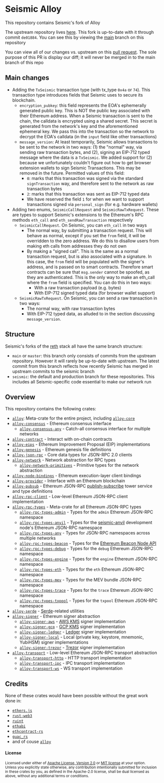 # Seismic Alloy

This repository contains Seismic's fork of Alloy

The upstream repository lives [here](https://github.com/alloy-rs/alloy). This fork is up-to-date with it through commit `de01884`. You can see this by viewing the [main](https://github.com/SeismicSystems/seismic-alloy/tree/main) branch on this repository

You can view all of our changes vs. upstream on this [pull request](https://github.com/SeismicSystems/seismic-alloy/pull/2). The sole purpose of this PR is display our diff; it will never be merged in to the main branch of this repo

## Main changes
- Adding the `TxSeismic` transaction type (with tx_type `0x4a` or `74`). This transaction type introduces fields that Seismic uses to secure its blockchain.
  - `encryption_pubkey`: this field represents the EOA's ephemerally generated public key. This is NOT the public key associated with their Ethereum address. When a Seismic transaction is sent to the chain, the calldata is encrypted using a shared secret. This secret is generated from the network's key and the aforementioned ephemeral key. We pass this into the transaction so the network to decrypt the EOA's calldata (in the `input` field like other transactions)
  - `message_version`: At least temporarily, Seismic allows transactions to be sent to the network in two ways: (1) the "normal" way, via sending raw transaction bytes, and (2), signing an EIP-712 typed message where the data is a `TxSeismic`. We added support for (2) because we unfortunately couldn't figure out how to get browser extension wallets to sign Seismic Transactions. This may be removed in the future. Permitted values of this field:
    - `0`: marks that this transaction was signed via the standard `signTransaction` way, and therefore sent to the network as raw transaction bytes
    - `2`: marks that this transaction was sent as EIP-712 typed data
    - We have reserved the field `1` for when we want to support transactions signed via `personal_sign` (for e.g. hardware wallets)
- Adding two enums, `SeismicCallRequest` and `SeismicRawTxRequest`. These are types to support Seismic's extensions to the Ethereum's RPC methods `eth_call` and `eth_sendRawTransaction` respectively
  - `SeismicCallRequest`. On Seismic, you can `eth_call` in two ways
    - The normal way, by submitting a transaction request. This will behave as normal, except if you set the `from` field, it will be overridden to the zero address. We do this to disallow users from making eth calls from addresses they do not own
    - By making a "signed call". This is the same as a normal transaction request, but is also associated with a signature. In this case, the `from` field will be populated with the signer's address, and is passed on to smart contracts. Therefore smart contracts can be sure that `msg.sender` cannot be spoofed, as they are authenticated. This is the only way to make an eth_call where the `from` field is specified. You can do this in two ways:
      - With a raw transaction payload (e.g. bytes)
      - With EIP-712 signed typed data (for browser wallet support)
  - `SeismicRawTxRequest`. On Seismic, you can send a raw transaction in two ways:
    - The normal way, with raw transaction bytes
    - With EIP-712 typed data, as alluded to in the section discussing `message_version`.

## Structure

Seismic's forks of the [reth](https://github.com/paradigmxyz/reth) stack all have the same branch structure:
- `main` or `master`: this branch only consists of commits from the upstream repository. However it will rarely be up-to-date with upstream. The latest commit from this branch reflects how recently Seismic has merged in upstream commits to the seismic branch
- `seismic`: the default and production branch for these repositories. This includes all Seismic-specific code essential to make our network run


## Overview

This repository contains the following crates:

- [`alloy`]: Meta-crate for the entire project, including [`alloy-core`]
- [`alloy-consensus`] - Ethereum consensus interface
  - [`alloy-consensus-any`] - Catch-all consensus interface for multiple networks
- [`alloy-contract`] - Interact with on-chain contracts
- [`alloy-eips`] - Ethereum Improvement Proposal (EIP) implementations
- [`alloy-genesis`] - Ethereum genesis file definitions
- [`alloy-json-rpc`] - Core data types for JSON-RPC 2.0 clients
- [`alloy-network`] - Network abstraction for RPC types
  - [`alloy-network-primitives`] - Primitive types for the network abstraction
- [`alloy-node-bindings`] - Ethereum execution-layer client bindings
- [`alloy-provider`] - Interface with an Ethereum blockchain
- [`alloy-pubsub`] - Ethereum JSON-RPC [publish-subscribe] tower service and type definitions
- [`alloy-rpc-client`] - Low-level Ethereum JSON-RPC client implementation
- [`alloy-rpc-types`] - Meta-crate for all Ethereum JSON-RPC types
  - [`alloy-rpc-types-admin`] - Types for the `admin` Ethereum JSON-RPC namespace
  - [`alloy-rpc-types-anvil`] - Types for the [seismic-anvil] development node's Ethereum JSON-RPC namespace
  - [`alloy-rpc-types-any`] - Types for JSON-RPC namespaces across multiple networks
  - [`alloy-rpc-types-beacon`] - Types for the [Ethereum Beacon Node API][beacon-apis]
  - [`alloy-rpc-types-debug`] - Types for the `debug` Ethereum JSON-RPC namespace
  - [`alloy-rpc-types-engine`] - Types for the `engine` Ethereum JSON-RPC namespace
  - [`alloy-rpc-types-eth`] - Types for the `eth` Ethereum JSON-RPC namespace
  - [`alloy-rpc-types-mev`] - Types for the MEV bundle JSON-RPC namespace
  - [`alloy-rpc-types-trace`] - Types for the `trace` Ethereum JSON-RPC namespace
  - [`alloy-rpc-types-txpool`] - Types for the `txpool` Ethereum JSON-RPC namespace
- [`alloy-serde`] - [Serde]-related utilities
- [`alloy-signer`] - Ethereum signer abstraction
  - [`alloy-signer-aws`] - [AWS KMS] signer implementation
  - [`alloy-signer-gcp`] - [GCP KMS] signer implementation
  - [`alloy-signer-ledger`] - [Ledger] signer implementation
  - [`alloy-signer-local`] - Local (private key, keystore, mnemonic, YubiHSM) signer implementations
  - [`alloy-signer-trezor`] - [Trezor] signer implementation
- [`alloy-transport`] - Low-level Ethereum JSON-RPC transport abstraction
  - [`alloy-transport-http`] - HTTP transport implementation
  - [`alloy-transport-ipc`] - IPC transport implementation
  - [`alloy-transport-ws`] - WS transport implementation

[`alloy`]: https://github.com/SeismicSystems/seismic-alloy/tree/seismic/crates/alloy
[`alloy-core`]: https://docs.rs/alloy-core
[`alloy-consensus`]: https://github.com/SeismicSystems/seismic-alloy/tree/seismic/crates/consensus
[`alloy-consensus-any`]: https://github.com/SeismicSystems/seismic-alloy/tree/seismic/crates/consensus-any
[`alloy-contract`]: https://github.com/SeismicSystems/seismic-alloy/tree/seismic/crates/contract
[`alloy-eips`]: https://github.com/SeismicSystems/seismic-alloy/tree/seismic/crates/eips
[`alloy-genesis`]: https://github.com/SeismicSystems/seismic-alloy/tree/seismic/crates/genesis
[`alloy-json-rpc`]: https://github.com/SeismicSystems/seismic-alloy/tree/seismic/crates/json-rpc
[`alloy-network`]: https://github.com/SeismicSystems/seismic-alloy/tree/seismic/crates/network
[`alloy-network-primitives`]: https://github.com/SeismicSystems/seismic-alloy/tree/seismic/crates/network-primitives
[`alloy-node-bindings`]: https://github.com/SeismicSystems/seismic-alloy/tree/seismic/crates/node-bindings
[`alloy-provider`]: https://github.com/SeismicSystems/seismic-alloy/tree/seismic/crates/provider
[`alloy-pubsub`]: https://github.com/SeismicSystems/seismic-alloy/tree/seismic/crates/pubsub
[`alloy-rpc-client`]: https://github.com/SeismicSystems/seismic-alloy/tree/seismic/crates/rpc-client
[`alloy-rpc-types`]: https://github.com/SeismicSystems/seismic-alloy/tree/seismic/crates/rpc-types
[`alloy-rpc-types-admin`]: https://github.com/SeismicSystems/seismic-alloy/tree/seismic/crates/rpc-types-admin
[`alloy-rpc-types-anvil`]: https://github.com/SeismicSystems/seismic-alloy/tree/seismic/crates/rpc-types-anvil
[`alloy-rpc-types-any`]: https://github.com/SeismicSystems/seismic-alloy/tree/seismic/crates/rpc-types-any
[`alloy-rpc-types-beacon`]: https://github.com/SeismicSystems/seismic-alloy/tree/seismic/crates/rpc-types-beacon
[`alloy-rpc-types-debug`]: https://github.com/SeismicSystems/seismic-alloy/tree/seismic/crates/rpc-types-debug
[`alloy-rpc-types-engine`]: https://github.com/SeismicSystems/seismic-alloy/tree/seismic/crates/rpc-types-engine
[`alloy-rpc-types-eth`]: https://github.com/SeismicSystems/seismic-alloy/tree/seismic/crates/rpc-types-eth
[`alloy-rpc-types-mev`]: https://github.com/SeismicSystems/seismic-alloy/tree/seismic/crates/rpc-types-mev
[`alloy-rpc-types-trace`]: https://github.com/SeismicSystems/seismic-alloy/tree/seismic/crates/rpc-types-trace
[`alloy-rpc-types-txpool`]: https://github.com/SeismicSystems/seismic-alloy/tree/seismic/crates/rpc-types-txpool
[`alloy-serde`]: https://github.com/SeismicSystems/seismic-alloy/tree/seismic/crates/serde
[`alloy-signer`]: https://github.com/SeismicSystems/seismic-alloy/tree/seismic/crates/signer
[`alloy-signer-aws`]: https://github.com/SeismicSystems/seismic-alloy/tree/seismic/crates/signer-aws
[`alloy-signer-gcp`]: https://github.com/SeismicSystems/seismic-alloy/tree/seismic/crates/signer-gcp
[`alloy-signer-ledger`]: https://github.com/SeismicSystems/seismic-alloy/tree/seismic/crates/signer-ledger
[`alloy-signer-local`]: https://github.com/SeismicSystems/seismic-alloy/tree/seismic/crates/signer-local
[`alloy-signer-trezor`]: https://github.com/SeismicSystems/seismic-alloy/tree/seismic/crates/signer-trezor
[`alloy-transport`]: https://github.com/SeismicSystems/seismic-alloy/tree/seismic/crates/transport
[`alloy-transport-http`]: https://github.com/SeismicSystems/seismic-alloy/tree/seismic/crates/transport-http
[`alloy-transport-ipc`]: https://github.com/SeismicSystems/seismic-alloy/tree/seismic/crates/transport-ipc
[`alloy-transport-ws`]: https://github.com/SeismicSystems/seismic-alloy/tree/seismic/crates/transport-ws

[publish-subscribe]: https://en.wikipedia.org/wiki/Publish%E2%80%93subscribe_pattern
[AWS KMS]: https://aws.amazon.com/kms
[GCP KMS]: https://cloud.google.com/kms
[Ledger]: https://www.ledger.com
[Trezor]: https://trezor.io
[Serde]: https://serde.rs
[beacon-apis]: https://ethereum.github.io/beacon-APIs
[seismic-anvil]: https://github.com/SeismicSystems/seismic-foundry

## Credits

None of these crates would have been possible without the great work done in:

- [`ethers.js`](https://github.com/ethers-io/ethers.js/)
- [`rust-web3`](https://github.com/tomusdrw/rust-web3/)
- [`ruint`](https://github.com/recmo/uint)
- [`ethabi`](https://github.com/rust-ethereum/ethabi)
- [`ethcontract-rs`](https://github.com/gnosis/ethcontract-rs/)
- [`guac_rs`](https://github.com/althea-net/guac_rs/)
- and of couse [`alloy`](https://github.com/alloy-rs/alloy/)

#### License

<sup>
Licensed under either of <a href="LICENSE-APACHE">Apache License, Version
2.0</a> or <a href="LICENSE-MIT">MIT license</a> at your option.
</sup>

<br>

<sub>
Unless you explicitly state otherwise, any contribution intentionally submitted
for inclusion in these crates by you, as defined in the Apache-2.0 license,
shall be dual licensed as above, without any additional terms or conditions.
</sub>
